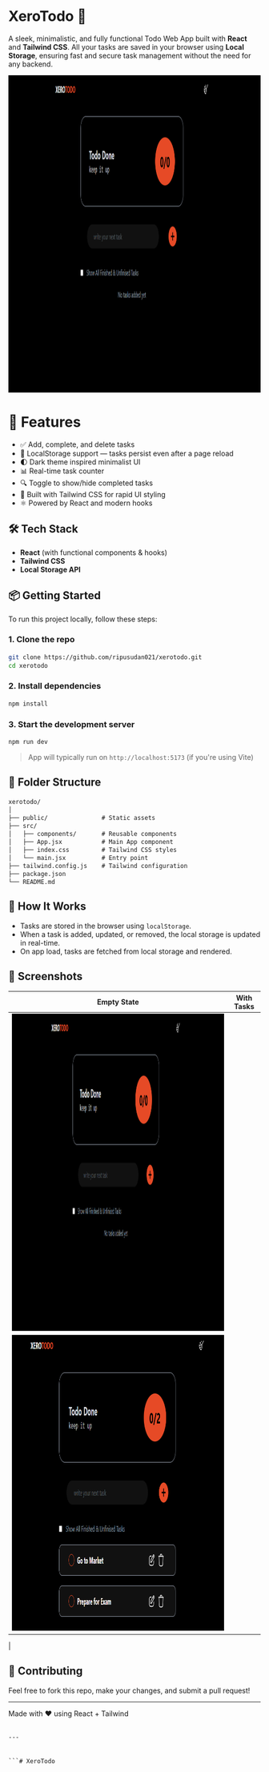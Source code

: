 # XeroTodo 📝

A sleek, minimalistic, and fully functional Todo Web App built with **React** and **Tailwind CSS**. All your tasks are saved in your browser using **Local Storage**, ensuring fast and secure task management without the need for any backend.

<img width="1227" height="634" alt="image" src="/Emptytodo.png" />


#
# 🚀 Features

- ✅ Add, complete, and delete tasks
- 💾 LocalStorage support — tasks persist even after a page reload
- 🌓 Dark theme inspired minimalist UI
- 📊 Real-time task counter
- 🔍 Toggle to show/hide completed tasks
- 💅 Built with Tailwind CSS for rapid UI styling
- ⚛️ Powered by React and modern hooks

## 🛠 Tech Stack

- **React** (with functional components & hooks)
- **Tailwind CSS**
- **Local Storage API**

## 📦 Getting Started

To run this project locally, follow these steps:

### 1. Clone the repo

```bash
git clone https://github.com/ripusudan021/xerotodo.git
cd xerotodo
```

### 2. Install dependencies

```bash
npm install
```

### 3. Start the development server

```bash
npm run dev
```

> App will typically run on `http://localhost:5173` (if you're using Vite)

## 📁 Folder Structure

```
xerotodo/
│
├── public/               # Static assets
├── src/
│   ├── components/       # Reusable components
│   ├── App.jsx           # Main App component
│   ├── index.css         # Tailwind CSS styles
│   └── main.jsx          # Entry point
├── tailwind.config.js    # Tailwind configuration
├── package.json
└── README.md
```

## 🧠 How It Works

* Tasks are stored in the browser using `localStorage`.
* When a task is added, updated, or removed, the local storage is updated in real-time.
* On app load, tasks are fetched from local storage and rendered.

## 📸 Screenshots

| Empty State                       | With Tasks                                  |
| --------------------------------- | ------------------------------------------- |
| <img width="1227" height="634" alt="image" src="/Emptytodo.png" />
 | <img width="909" height="591" alt="image" src="/WithtaskTodo.png" />
 |


## 🌟 Contributing

Feel free to fork this repo, make your changes, and submit a pull request!



---

Made with ❤️ using React + Tailwind

```

---


```#   X e r o T o d o 
 
 